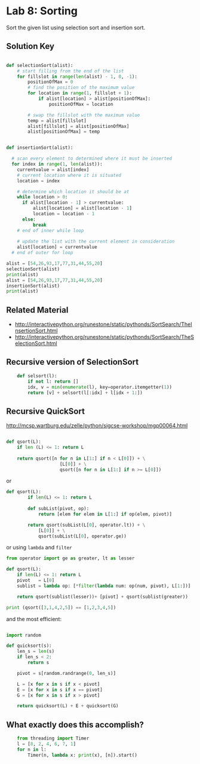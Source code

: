 # Lab 8: Sorting
Sort the given list using selection sort and insertion sort. 


## Solution Key 

```python

def selectionSort(alist):
    # start filling from the end of the list
    for fillslot in range(len(alist) - 1, 0, -1):
        positionOfMax = 0
        # find the position of the maximum value
        for location in range(1, fillslot + 1):
            if alist[location] > alist[positionOfMax]:
                positionOfMax = location

        # swap the fillslot with the maximum value
        temp = alist[fillslot]
        alist[fillslot] = alist[positionOfMax]
        alist[positionOfMax] = temp


def insertionSort(alist):

  # scan every element to determined where it must be inserted
  for index in range(1, len(alist)):
	currentvalue = alist[index]
	# current location where it is situated
	location = index

	# determine which location it should be at 
	while location > 0:
	  if alist[location - 1] > currentvalue:
	      alist[location] = alist[location - 1]
	      location = location - 1
	  else:
		  break
	# end of inner while loop 
	 
	# update the list with the current element in consideration
	alist[location] = currentvalue
  # end of outer for loop

alist = [54,26,93,17,77,31,44,55,20]
selectionSort(alist)
print(alist)
alist = [54,26,93,17,77,31,44,55,20]
insertionSort(alist)
print(alist)

```

## Related Material 

- http://interactivepython.org/runestone/static/pythonds/SortSearch/TheInsertionSort.html
- http://interactivepython.org/runestone/static/pythonds/SortSearch/TheSelectionSort.html



## Recursive version of SelectionSort 

```python
	def selsort(l):
	    if not l: return []
	    idx, v = min(enumerate(l), key=operator.itemgetter(1))
	    return [v] + selsort(l[:idx] + l[idx + 1:])
```

## Recursive QuickSort 

http://mcsp.wartburg.edu/zelle/python/sigcse-workshop/mgp00064.html

```python 

def qsort(L): 
	if len (L) <= 1: return L
	
	return qsort([n for n in L[1:] if n < L[0]]) + \
					[L[0]] + \
					qsort([n for n in L[1:] if n >= L[0]])

```

or 
```python
def qsort(L):
		if len(L) <= 1: return L
		
		def subList(pivot, op):
			return [elem for elem in L[1:] if op(elem, pivot)]

		return qsort(subList(L[0], operator.lt)) + \
			[L[0]] + \
			qsort(subList(L[0], operator.ge))

```

or using `lambda` and `filter`

```python
from operator import ge as greater, lt as lesser

def qsort(L): 
    if len(L) <= 1: return L
    pivot   = L[0]
    sublist = lambda op: [*filter(lambda num: op(num, pivot), L[1:])]

    return qsort(sublist(lesser))+ [pivot] + qsort(sublist(greater))

print (qsort([3,1,4,2,5]) == [1,2,3,4,5])
```

and the most efficient: 

```python 

import random

def quicksort(s):
    len_s = len(s)
    if len_s < 2:
        return s

    pivot = s[random.randrange(0, len_s)]

    L = [x for x in s if x < pivot]
    E = [x for x in s if x == pivot]
    G = [x for x in s if x > pivot]

    return quicksort(L) + E + quicksort(G)

```

## What exactly does this accomplish? 


```python 
	from threading import Timer
	l = [8, 2, 4, 6, 7, 1]
	for n in l:
	    Timer(n, lambda x: print(x), [n]).start()
```


